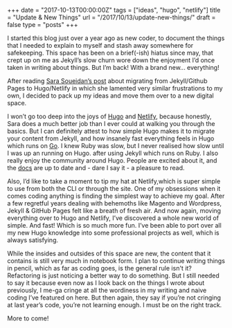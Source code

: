 +++
date = "2017-10-13T00:00:00Z"
tags = ["ideas", "hugo", "netlify"]
title = "Update & New Things"
url = "/2017/10/13/update-new-things/"
draft = false
type = "posts"
+++

I started this blog just over a year ago as new coder, to document the things that I needed to explain to myself and stash away somewhere for safekeeping.  This space has been on a brief(-ish) hiatus since may, that crept up on me as Jekyll’s slow churn wore down the enjoyment I’d once taken in writing about things. But I’m back! With a brand new... everything!

After reading <a href="https://www.sarasoueidan.com/blog/jekyll-ghpages-to-hugo-netlify/" target="_blank">Sara Soueidan’s post</a> about migrating from Jekyll/Github Pages to Hugo/Netlify in which she lamented very similar frustrations to my own, I decided to pack up my ideas and move them over to a new digital space. 

I won’t go too deep into the joys of <a href="http://gohugo.io/" targer="_blank">Hugo</a> and <a href="https://www.netlify.com/" targer="_blank">Netlify</a>, because honestly, Sara does a much better job than I ever could at walking you through the basics. But I can definitely attest to how simple Hugo makes it to migrate your content from Jekyll, and how insanely fast everything feels in Hugo which runs on <a href="https://golang.org/" target="_blank">Go</a>. I knew Ruby was slow, but I never realised how slow until I was up an running on Hugo. after using Jekyll which runs on Ruby. I also really enjoy the community around Hugo. People are excited about it, and the <a href="http://gohugo.io/documentation/" taget="_blank">docs</a> are up to date and - dare I say it - a pleasure to read. 

Also, I’d like to take a moment to tip my hat at Netlify,which is super simple to use from both the CLI or through the site. One of my obsessions when it comes coding anything is finding the simplest way to achieve my goal. After a few regretful years dealing with behemoths like Magento and Wordpress, Jekyll & GitHub Pages felt like a breath of fresh air. And now again, moving everything over to Hugo and Netlify, I’ve discovered a whole new world of simple. And fast! Which is so much more fun.  I’ve been able to port over all my new Hugo knowledge into some professional projects as well, which is always satisfying. 

While the insides and outsides of this space are new, the content that it contains is still very much in notebook form. I plan to continue writing things in pencil, which as far as coding goes, is the general rule isn't it? Refactoring is just noticing a better way to do something. But I still needed to say it because even now as I look back on the things I wrote about previously, I me-ga cringe at all the wordiness in my writing and naive coding I’ve featured on here. But then again, they say if you’re not cringing at last year’s code, you’re not learning enough. I must be on the right track.

More to come! 